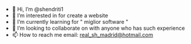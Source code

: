 - 👋 Hi, I’m @shendriti1
- 👀 I’m interested in for create a website
- 🌱 I’m currently learning for " miglior software "
- 💞️ I’m looking to collaborate on with anyone who has such experience
- 📫 How to reach me email: real_sh_madrid@hotmail.com

<!---
shendriti1/shendriti1 is a ✨ special ✨ repository because its `README.md` (this file) appears on your GitHub profile.
You can click the Preview link to take a look at your changes.
--->
